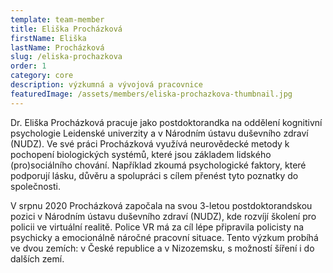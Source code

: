 ```yaml
---
template: team-member
title: Eliška Procházková
firstName: Eliška
lastName: Procházková
slug: /eliska-prochazkova
order: 1
category: core
description: výzkumná a vývojová pracovnice
featuredImage: /assets/members/eliska-prochazkova-thumbnail.jpg
---
```


Dr. Eliška Procházková pracuje jako postdoktorandka na oddělení kognitivní psychologie Leidenské univerzity a v Národním ústavu duševního zdraví (NUDZ). Ve své práci Procházková využívá neurovědecké metody k pochopení biologických systémů, které jsou základem lidského (pro)sociálního chování. Například zkoumá psychologické faktory, které podporují lásku, důvěru a spolupráci s cílem přenést tyto poznatky do společnosti.

V srpnu 2020 Procházková započala na svou 3-letou postdoktorandskou pozici v Národním ústavu duševního zdraví (NUDZ), kde rozvíjí školení pro policii ve virtuální realitě. Police VR má za cíl lépe připravila policisty na psychicky a emocionálně náročné pracovní situace. Tento výzkum probíhá ve dvou zemích: v České republice a v Nizozemsku, s možností šíření i do dalších zemí.



